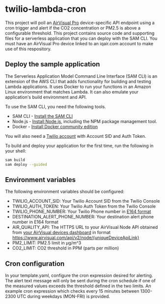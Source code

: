 # twilio-lambda-cron

This project will poll an [AirVisual Pro](https://www.iqair.com/air-quality-monitors/airvisual-pro) device-specific API endpoint using a cron trigger and alert if the CO2 concentration or PM2.5 is above a configurable threshold. This project contains source code and supporting files for a serverless application that you can deploy with the SAM CLI. You must have an AirVisual Pro device linked to an iqair.com account to make use of this respository.

## Deploy the sample application

The Serverless Application Model Command Line Interface (SAM CLI) is an extension of the AWS CLI that adds functionality for building and testing Lambda applications. It uses Docker to run your functions in an Amazon Linux environment that matches Lambda. It can also emulate your application's build environment and API.

To use the SAM CLI, you need the following tools.

* SAM CLI - [Install the SAM CLI](https://docs.aws.amazon.com/serverless-application-model/latest/developerguide/serverless-sam-cli-install.html)
* Node.js - [Install Node.js](https://nodejs.org/en/), including the NPM package management tool.
* Docker - [Install Docker community edition](https://hub.docker.com/search/?type=edition&offering=community)

You will also need a [Twilio account](https://console.twilio.com/) with Account SID and Auth Token.

To build and deploy your application for the first time, run the following in your shell:

```bash
sam build
sam deploy --guided
```

## Environment variables

The following environment variables should be configured:
* TWILIO_ACCOUNT_SID: Your Twilio Account SID from the Twilio Console
* TWILIO_AUTH_TOKEN: Your Twilio Auth Token from the Twilio Console
* TWILIO_PHONE_NUMBER: Your Twilio Phone number in [E164 format](https://www.twilio.com/docs/glossary/what-e164)
* DESTINATION_ALERT_PHONE_NUMBER: Your destination alert phone number in E164 format
* AIR_QUALITY_API: The HTTPS URL to your AirVisual Node API obtained from [your AirVisual devices dashboard](https://www.iqair.com/dashboard/devices) in format https://www.airvisual.com/api/v2/node/{uniqueDeviceApiLink}
* PM2_LIMIT: PM2.5 limit in µg/m^3
* CO2_LIMIT: CO2 threshold in PPM (parts per million)

## Cron configuration

In your template.yaml, configure the cron expression desired for alerting. The alert text message will only be sent during the cron schedule if one of the measured values exceeds the threshold defined in the two limits. An example cron expression which checks every 15 minutes between 1300-2300 UTC during weekdays (MON-FRI) is provided. 
